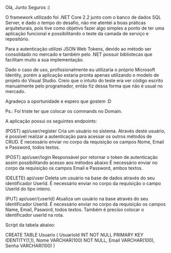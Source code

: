Olá, Junto Seguros :)

O framework utilizado foi .NET Core 2.2 junto com o banco de dados SQL Server, e dado o tempo do desafio, não me atentei a boas práticas arquiteturais,
pois tive como objetivo fazer algo simples a ponto de ter uma aplicação funcional e possibilitando o teste da camada de serviço e repositório.

Para a autenticação utilizei JSON Web Tokens, devido ao método ser consolidado no mercado e também pelo .NET possuir bibliotecas
que facilitam muito a sua implementação.

Dado o caso de uso, profissionalmente eu utilizaria o próprio Microsoft Identity, porém a aplicação
estaria pronta apenas utilizando o modelo de projeto do Visual Studio.
Creio que o intuito do teste era ver código escrito manualmente pelo programador, então fiz dessa forma que não é usual no mercado.

Agradeço a oportunidade e espero que gostem :D

Ps.: Foi triste ter que colocar os commands no Domain.

A aplicação possui os seguintes endpoints:

(POST) api/user/register
Cria um usuário no sistema. Através deste usuário, é possível realizar a autenticação para acessar os outros métodos de CRUD.
É necessário enviar no corpo da requisição os campos Nome, Email e Password, todos textos.

(POST) api/user/login 
Responsável por retornar o token de autenticação assim possibilitando acesso aos métodos abaixo
É necessário enviar no corpo da requisição os campos Email e Password, ambos textos.

(DELETE) api/user
Deleta um usuário na base de dados através do seu identificador UserId.
É necessário enviar no corpo da requisição o campo UserId do tipo inteiro.

(PUT) api/user/{userId}
Atualiza um usuário na base através do seu identificador UserId.
É necessário enviar no corpo da requisição os campos Name, Email, Pasword, todos textos. Também é preciso colocar o identificador
userId na rota.

Script da tabela abaixo:

CREATE TABLE Usuario (
	UsuarioId INT NOT NULL PRIMARY KEY IDENTITY(1,1),
	Nome VARCHAR(100) NOT NULL,
	Email VARCHAR(100),
	Senha VARCHAR(100)
)
